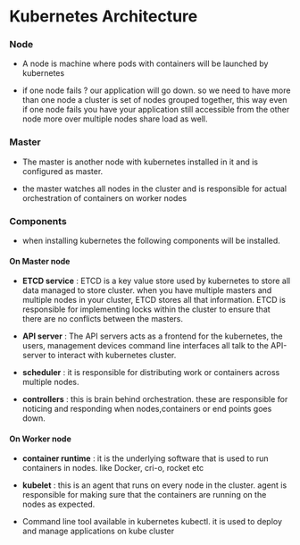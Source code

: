 # Kubernetes Architecture

### Node

- A node is machine where pods with containers will be launched by kubernetes

- if one node fails ? our application will go down. so we need to have more than one node a cluster is set of nodes grouped
    together, this way even if one node fails you have your application still accessible from the other node
    more over multiple nodes share load as well.


### Master

- The master is another node with kubernetes installed in it and is configured as master.

- the master watches all nodes in the cluster and is responsible for actual orchestration of containers on worker nodes

### Components

- when installing kubernetes the following components will be installed.

#### On Master node

- **ETCD service** : ETCD is a key value store used by kubernetes to store all data managed to store cluster. 
when you have multiple masters and multiple nodes in your cluster, ETCD stores all that information.
ETCD is responsible for implementing locks within the cluster to ensure that there are no conflicts between the masters.

- **API server** : The API servers acts as a frontend for the kubernetes, the users, management devices command line 
interfaces all talk to the API-server to interact with kubernetes cluster.

- **scheduler** : it is responsible for distributing work or containers across multiple nodes.

- **controllers** : this is brain behind  orchestration. these are responsible for noticing and responding when nodes,containers 
or end points goes down. 
  
#### On Worker node

- **container runtime** : it is the underlying software that is used to run containers in nodes. like Docker, cri-o, rocket etc

- **kubelet** : this is an agent that runs on every node in the cluster. agent is responsible for making sure that the
containers are running on the nodes as expected.

- Command line tool available in kubernetes kubectl. it is used to deploy and manage applications on kube cluster





